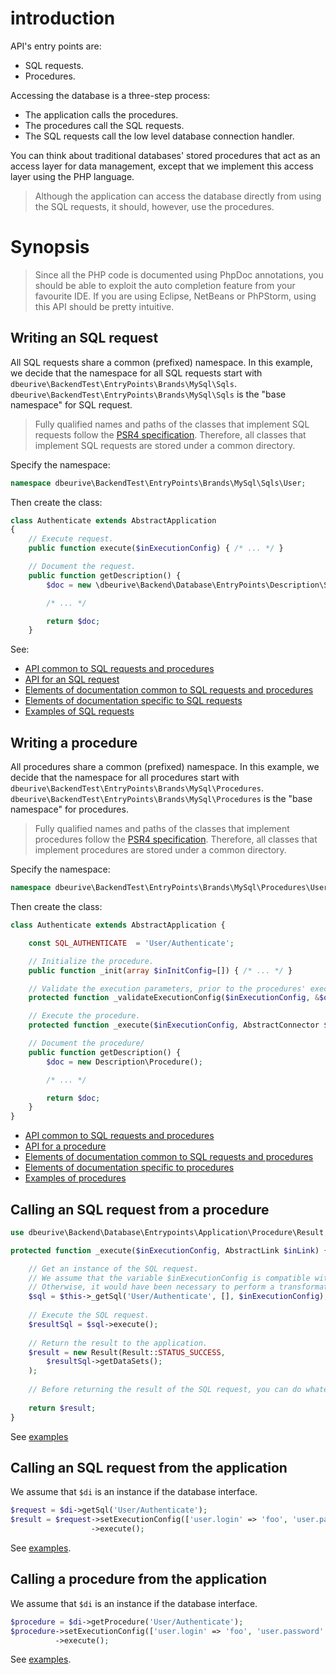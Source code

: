 # introduction

API's entry points are:

* SQL requests.
* Procedures.

Accessing the database is a three-step process:

* The application calls the procedures. 
* The procedures call the SQL requests. 
* The SQL requests call the low level database connection handler.

You can think about traditional databases' stored procedures that act as an access layer for data management, except that we implement this access layer using the PHP language.

> Although the application can access the database directly from using the SQL requests, it should, however, use the procedures.




# Synopsis

> Since all the PHP code is documented using PhpDoc annotations, you should be able to exploit the auto completion feature from your favourite IDE.
> If you are using Eclipse, NetBeans or PhPStorm, using this API should be pretty intuitive.



## Writing an SQL request

All SQL requests share a common (prefixed) namespace.
In this example, we decide that the namespace for all SQL requests start with `dbeurive\BackendTest\EntryPoints\Brands\MySql\Sqls`.
`dbeurive\BackendTest\EntryPoints\Brands\MySql\Sqls` is the "base namespace" for SQL request.

> Fully qualified names and paths of the classes that implement SQL requests follow the [PSR4 specification](http://www.php-fig.org/psr/psr-4/).
> Therefore, all classes that implement SQL requests are stored under a common directory.

Specify the namespace:

```php
namespace dbeurive\BackendTest\EntryPoints\Brands\MySql\Sqls\User;
```

Then create the class:

```php
class Authenticate extends AbstractApplication
{
    // Execute request.
    public function execute($inExecutionConfig) { /* ... */ }

    // Document the request.
    public function getDescription() {
        $doc = new \dbeurive\Backend\Database\EntryPoints\Description\Sql();

        /* ... */

        return $doc;
    }
```

See:

* [API common to SQL requests and procedures](https://github.com/dbeurive/backend/blob/master/src/Database/EntryPoints/AbstractEntryPoint.php)
* [API for an SQL request](https://github.com/dbeurive/backend/blob/master/src/Database/EntryPoints/AbstractSql.php)
* [Elements of documentation common to SQL requests and procedures](https://github.com/dbeurive/backend/blob/master/src/Database/EntryPoints/Description/AbstractDescription.php)
* [Elements of documentation specific to SQL requests](https://github.com/dbeurive/backend/blob/master/src/Database/EntryPoints/Description/Sql.php)
* [Examples of SQL requests](https://github.com/dbeurive/backend/tree/master/tests/EntryPoints/Brands/MySql/Sqls)




## Writing a procedure

All procedures share a common (prefixed) namespace.
In this example, we decide that the namespace for all procedures start with `dbeurive\BackendTest\EntryPoints\Brands\MySql\Procedures`.
`dbeurive\BackendTest\EntryPoints\Brands\MySql\Procedures` is the "base namespace" for procedures.

> Fully qualified names and paths of the classes that implement procedures follow the [PSR4 specification](http://www.php-fig.org/psr/psr-4/).
> Therefore, all classes that implement procedures are stored under a common directory.

Specify the namespace:

```php
namespace dbeurive\BackendTest\EntryPoints\Brands\MySql\Procedures\User
```

Then create the class:

```php
class Authenticate extends AbstractApplication {

    const SQL_AUTHENTICATE  = 'User/Authenticate';

    // Initialize the procedure.
    public function _init(array $inInitConfig=[]) { /* ... */ }

    // Validate the execution parameters, prior to the procedures' execution (return true if OK, false otherwise).
    protected function _validateExecutionConfig($inExecutionConfig, &$outErrorMessage) { /* ... */ }

    // Execute the procedure.
    protected function _execute($inExecutionConfig, AbstractConnector $inConnector) { /* ... */ }

    // Document the procedure/
    public function getDescription() {
        $doc = new Description\Procedure();

        /* ... */

        return $doc;
    }
}
```

* [API common to SQL requests and procedures](https://github.com/dbeurive/backend/blob/master/src/Database/Entrypoints/AbstractEntryPoint.php)
* [API for a procedure](https://github.com/dbeurive/backend/blob/master/src/Database/Entrypoints/Application/Procedure/AbstractApplication.php)
* [Elements of documentation common to SQL requests and procedures](https://github.com/dbeurive/backend/blob/master/src/Database/Entrypoints/Description/AbstractDescription.php)
* [Elements of documentation specific to procedures](https://github.com/dbeurive/backend/blob/master/src/Database/Entrypoints/Description/Procedure.php)
* [Examples of procedures](https://github.com/dbeurive/backend/tree/master/tests/EntryPoints/Brands/MySql/Procedures/User)





## Calling an SQL request from a procedure

```php
use dbeurive\Backend\Database\Entrypoints\Application\Procedure\Result;

protected function _execute($inExecutionConfig, AbstractLink $inLink) {

    // Get an instance of the SQL request.
    // We assume that the variable $inExecutionConfig is compatible with the SQL request's requirements.
    // Otherwise, it would have been necessary to perform a transformation.
    $sql = $this->_getSql('User/Authenticate', [], $inExecutionConfig);
    
    // Execute the SQL request.
    $resultSql = $sql->execute();
    
    // Return the result to the application.
    $result = new Result(Result::STATUS_SUCCESS,
        $resultSql->getDataSets();
    );
    
    // Before returning the result of the SQL request, you can do whatever you want on the result.  
    
    return $result;
}
```

See [examples](https://github.com/dbeurive/backend/tree/master/tests/EntryPoints/Brands/MySql/Procedures/User)




## Calling an SQL request from the application

We assume that `$di` is an instance if the database interface.

```php
$request = $di->getSql('User/Authenticate');
$result = $request->setExecutionConfig(['user.login' => 'foo', 'user.password' => 'bar'])
                  ->execute();
```

See [examples](https://github.com/dbeurive/backend/tree/master/tests/UnitTests/MySql/Sqls/User).




## Calling a procedure from the application

We assume that `$di` is an instance if the database interface.

```php
$procedure = $di->getProcedure('User/Authenticate');
$procedure->setExecutionConfig(['user.login' => 'foo', 'user.password' => 'bar'])
          ->execute();
```

See [examples](https://github.com/dbeurive/backend/tree/master/tests/UnitTests/MySql/Procedures/User).





